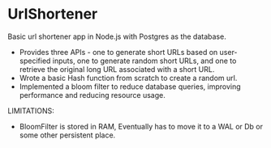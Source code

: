 # UrlShortener
Basic url shortener app in Node.js with Postgres as the database.
  - Provides three APIs - one to generate short URLs based on user-specified inputs, one to generate random short URLs, and one to retrieve the original long URL associated with a short URL.
  - Wrote a basic Hash function from scratch to create a random url.
  - Implemented a bloom filter to reduce database queries, improving performance and reducing resource usage.

LIMITATIONS:
  - BloomFilter is stored in RAM, Eventually has to move it to a WAL or Db or some other persistent place.
